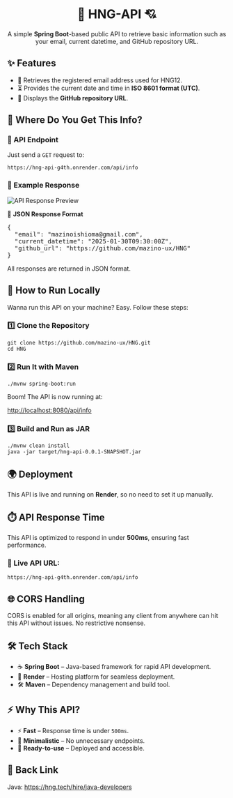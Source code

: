 <h1 align="center"> 🚀 HNG-API 💘</h1>

<p align="center">
  A simple <strong>Spring Boot</strong>-based public API to retrieve basic information such as your email, current datetime, and GitHub repository URL.
</p>

<h2>✨ Features</h2>

<ul>
  <li>📧 Retrieves the registered email address used for HNG12.</li>
  <li>⏳ Provides the current date and time in <strong>ISO 8601 format (UTC)</strong>.</li>
  <li>🔗 Displays the <strong>GitHub repository URL</strong>.</li>
</ul>

<h2> 🔗 Where Do You Get This Info? </h2> 

<h3>📌 API Endpoint</h3>
<p>Just send a <code>GET</code> request to:</p>

<pre><code>https://hng-api-g4th.onrender.com/api/info</code></pre>

<h3>📌 Example Response</h3>

<img src="https://github.com/user-attachments/assets/422e2952-64f6-45b1-8ff2-58f353946af7" alt="API Response Preview">

📌 <strong>JSON Response Format</strong>  
<pre>
{
  "email": "mazinoishioma@gmail.com",
  "current_datetime": "2025-01-30T09:30:00Z",
  "github_url": "https://github.com/mazino-ux/HNG"
}
</pre>
<p>All responses are returned in JSON format.</p>

<h2>🚀 How to Run Locally</h2>

<p>Wanna run this API on your machine? Easy. Follow these steps:</p>

<h3>1️⃣ Clone the Repository</h3>

<pre><code>git clone https://github.com/mazino-ux/HNG.git
cd HNG
</code></pre>

<h3>2️⃣ Run It with Maven</h3>

<pre><code>./mvnw spring-boot:run</code></pre>

<p>Boom! The API is now running at:</p>

<a href="http://localhost:8080/api/info">http://localhost:8080/api/info</a>

<h3>3️⃣ Build and Run as JAR</h3>

<pre><code>./mvnw clean install
java -jar target/hng-api-0.0.1-SNAPSHOT.jar
</code></pre>

<h2>🌍 Deployment</h2>

<p>This API is live and running on <strong>Render</strong>, so no need to set it up manually.</p>

<h2>⏱️ API Response Time</h2>  
This API is optimized to respond in under <strong>500ms</strong>, ensuring fast performance.  

<h3>🔗 Live API URL:</h3>

<pre><code>https://hng-api-g4th.onrender.com/api/info</code></pre>

<h2>🌐 CORS Handling</h2>

<p>CORS is enabled for all origins, meaning any client from anywhere can hit this API without issues. No restrictive nonsense.</p>

<h2>🛠️ Tech Stack</h2>

<ul>
  <li>☕ <strong>Spring Boot</strong> – Java-based framework for rapid API development.</li>
  <li>🚀 <strong>Render</strong> – Hosting platform for seamless deployment.</li>
  <li>🛠️ <strong>Maven</strong> – Dependency management and build tool.</li>
</ul>

<h2>⚡ Why This API?</h2>

<ul>
  <li>⚡ <strong>Fast</strong> – Response time is under <code>500ms</code>.</li>
  <li>🧩 <strong>Minimalistic</strong> – No unnecessary endpoints.</li>
  <li>🔗 <strong>Ready-to-use</strong> – Deployed and accessible.</li>
</ul>

<h2>🔗 Back Link</h2>  
Java: <a href="https://hng.tech/hire/java-developers">https://hng.tech/hire/java-developers</a>
